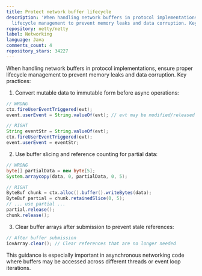 ```yaml
---
title: Protect network buffer lifecycle
description: 'When handling network buffers in protocol implementations, ensure proper
  lifecycle management to prevent memory leaks and data corruption. Key practices:'
repository: netty/netty
label: Networking
language: Java
comments_count: 4
repository_stars: 34227
---
```


When handling network buffers in protocol implementations, ensure proper lifecycle management to prevent memory leaks and data corruption. Key practices:

1. Convert mutable data to immutable form before async operations:
```java
// WRONG
ctx.fireUserEventTriggered(evt);
event.userEvent = String.valueOf(evt); // evt may be modified/released

// RIGHT
String eventStr = String.valueOf(evt);
ctx.fireUserEventTriggered(evt);
event.userEvent = eventStr;
```

2. Use buffer slicing and reference counting for partial data:
```java
// WRONG
byte[] partialData = new byte[5];
System.arraycopy(data, 0, partialData, 0, 5);

// RIGHT
ByteBuf chunk = ctx.alloc().buffer().writeBytes(data);
ByteBuf partial = chunk.retainedSlice(0, 5);
// ... use partial ...
partial.release();
chunk.release();
```

3. Clear buffer arrays after submission to prevent stale references:
```java
// After buffer submission
iovArray.clear(); // Clear references that are no longer needed
```

This guidance is especially important in asynchronous networking code where buffers may be accessed across different threads or event loop iterations.